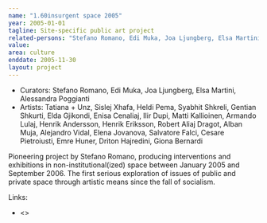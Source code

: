 ```yaml
---
name: "1.60insurgent space 2005"
year: 2005-01-01
tagline: Site-specific public art project
related-persons: "Stefano Romano, Edi Muka, Joa Ljungberg, Elsa Martini, Alessandra Poggianti, Tatiana, Unz, Sislej Xhafa, Heldi Pema, Syabhit Shkreli, Gentian Shkurti, Elda Gjikondi, Enisa Cenaliaj, Ilir Dupi, Matti Kallioinen, Armando Lulaj, Henrik Andersson, Henrik Eriksson, Robert Aliaj Dragot, Alban Muja, Alejandro Vidal, Elena Jovanova, Salvatore Falci, Cesare Pietroiusti, Emre Huner, Driton Hajredini, Giona Bernardi"
value:
area: culture
enddate: 2005-11-30
layout: project
---
```

* Curators: Stefano Romano, Edi Muka, Joa Ljungberg, Elsa Martini, Alessandra Poggianti
* Artists: Tatiana + Unz, Sislej Xhafa, Heldi Pema, Syabhit Shkreli, Gentian Shkurti, Elda Gjikondi, Enisa Cenaliaj, Ilir Dupi, Matti Kallioinen, Armando Lulaj, Henrik Andersson, Henrik Eriksson, Robert Aliaj Dragot, Alban Muja, Alejandro Vidal, Elena Jovanova, Salvatore Falci, Cesare Pietroiusti, Emre Huner, Driton Hajredini, Giona Bernardi

Pioneering project by Stefano Romano, producing interventions and exhibitions in non-institutional(ized) space between January 2005 and September 2006. The first serious exploration of issues of public and private space through artistic means since the fall of socialism.

Links:
* <>

